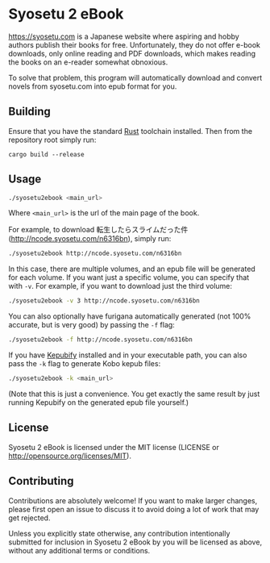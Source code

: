 # Syosetu 2 eBook

https://syosetu.com is a Japanese website where aspiring and hobby
authors publish their books for free.  Unfortunately, they do not offer e-book
downloads, only online reading and PDF downloads, which makes reading the books
on an e-reader somewhat obnoxious.

To solve that problem, this program will automatically download and convert novels
from syosetu.com into epub format for you.


## Building

Ensure that you have the standard [Rust](https://www.rust-lang.org) toolchain
installed.  Then from the repository root simply run:

```
cargo build --release
```


## Usage

```bash
./syosetu2ebook <main_url>
```

Where `<main_url>` is the url of the main page of the book.

For example, to download 転生したらスライムだった件 (http://ncode.syosetu.com/n6316bn),
simply run:

```bash
./syosetu2ebook http://ncode.syosetu.com/n6316bn
```

In this case, there are multiple volumes, and an epub file will be generated
for each volume.  If you want just a specific volume, you can specify that with
`-v`.  For example, if you want to download just the third volume:

```bash
./syosetu2ebook -v 3 http://ncode.syosetu.com/n6316bn
```

You can also optionally have furigana automatically generated (not 100%
accurate, but is very good) by passing the `-f` flag:

```bash
./syosetu2ebook -f http://ncode.syosetu.com/n6316bn
```

If you have [Kepubify](https://pgaskin.net/kepubify/) installed and in your
executable path, you can also pass the `-k` flag to generate Kobo kepub files:

```bash
./syosetu2ebook -k <main_url>
```

(Note that this is just a convenience.  You get exactly the same result by just
running Kepubify on the generated epub file yourself.)


## License

Syosetu 2 eBook is licensed under the MIT license (LICENSE or http://opensource.org/licenses/MIT).


## Contributing

Contributions are absolutely welcome!  If you want to make larger changes,
please first open an issue to discuss it to avoid doing a lot of work that may
get rejected.

Unless you explicitly state otherwise, any contribution intentionally submitted
for inclusion in Syosetu 2 eBook by you will be licensed as above, without any
additional terms or conditions.
